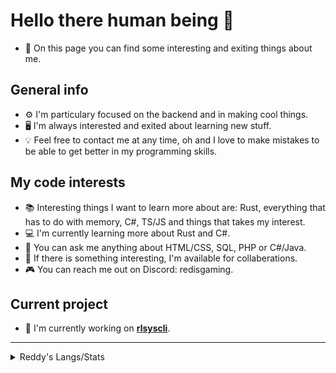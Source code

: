 # Hello there human being 🫡
* 🤔 On this page you can find some interesting and exiting things about me.<br/>

## General info
* ⚙️ I'm particulary focused on the backend and in making cool things.
* 🖥️ I'm always interested and exited about learning new stuff.
* 💡 Feel free to contact me at any time, oh and I love to make mistakes to be able to get better in my programming skills.

## My code interests
- 📚 Interesting things I want to learn more about are: Rust, everything that has to do with memory, C#, TS/JS and things that takes my interest.
- 💻 I'm currently learning more about Rust and C#.
- 💬 You can ask me anything about HTML/CSS, SQL, PHP or C#/Java.
- 🍃 If there is something interesting, I'm available for collaberations.
- 🎮 You can reach me out on Discord: redisgaming.

## Current project
- 🔭 I'm currently working on [**rlsyscli**](https://github.com/RedIsGaming/rlsyscli).

---------------
<details>
  <summary>Reddy's Langs/Stats</summary><br/>
  
  ![Reddy's GitHub Stats](https://github-readme-stats.vercel.app/api?username=RedIsGaming&show_icons=true&theme=midnight-purple)
</details>
